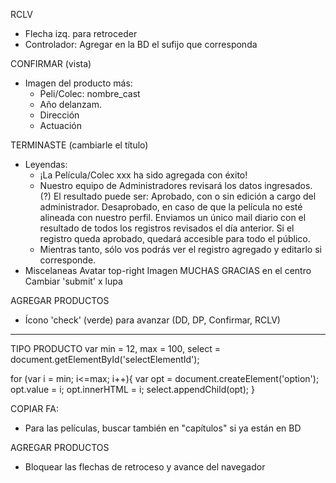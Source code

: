 RCLV
- Flecha izq. para retroceder
- Controlador: Agregar en la BD el sufijo que corresponda

CONFIRMAR (vista)
- Imagen del producto más:
    - Peli/Colec: nombre_cast
    - Año delanzam.
    - Dirección
    - Actuación

TERMINASTE (cambiarle el título)
- Leyendas:
    - ¡La Película/Colec xxx ha sido agregada con éxito!
    - Nuestro equipo de Administradores revisará los datos ingresados. (?)
        El resultado puede ser:
            Aprobado, con o sin edición a cargo del administrador.
            Desaprobado, en caso de que la película no esté alineada con nuestro perfil.
        Enviamos un único mail diario con el resultado de todos los registros revisados el día anterior.
        Si el registro queda aprobado, quedará accesible para todo el público.
    - Mientras tanto, sólo vos podrás ver el registro agregado y editarlo si corresponde.
- Miscelaneas
    Avatar top-right
    Imagen MUCHAS GRACIAS en el centro
    Cambiar 'submit' x lupa

AGREGAR PRODUCTOS
- Ícono 'check' (verde) para avanzar (DD, DP, Confirmar, RCLV)

*******************************************************************************
TIPO PRODUCTO
var min = 12,
    max = 100,
    select = document.getElementById('selectElementId');

for (var i = min; i<=max; i++){
    var opt = document.createElement('option');
    opt.value = i;
    opt.innerHTML = i;
    select.appendChild(opt);
}

COPIAR FA: 
- Para las películas, buscar también en "capítulos" si ya están en BD

AGREGAR PRODUCTOS
- Bloquear las flechas de retroceso y avance del navegador
